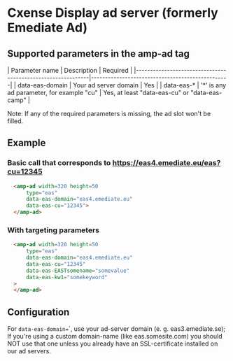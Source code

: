 <!---
Copyright 2017 The AMP HTML Authors. All Rights Reserved.

Licensed under the Apache License, Version 2.0 (the "License");
you may not use this file except in compliance with the License.
You may obtain a copy of the License at

      http://www.apache.org/licenses/LICENSE-2.0

Unless required by applicable law or agreed to in writing, software
distributed under the License is distributed on an "AS-IS" BASIS,
WITHOUT WARRANTIES OR CONDITIONS OF ANY KIND, either express or implied.
See the License for the specific language governing permissions and
limitations under the License.
-->

# Cxense Display ad server (formerly Emediate Ad)

## Supported parameters in the amp-ad tag

| Parameter name  | Description                               | Required                                        |
|-------------------------------------------------------------|-------------------------------------------------|
| data-eas-domain | Your ad server domain                     | Yes                                             |
| data-eas-*      | '*' is any ad parameter, for example "cu" | Yes, at least "data-eas-cu" or "data-eas-camp"  |

Note: If any of the required parameters is missing, the ad slot won't be filled.

## Example

### Basic call that corresponds to https://eas4.emediate.eu/eas?cu=12345

```html
  <amp-ad width=320 height=50
      type="eas"
      data-eas-domain="eas4.emediate.eu"
      data-eas-cu="12345">
  </amp-ad>
```

### With targeting parameters

```html
  <amp-ad width=320 height=50
      type="eas"
      data-eas-domain="eas4.emediate.eu"
      data-eas-cu="12345"
      data-eas-EASTsomename="somevalue"
      data-eas-kw1="somekeyword"
  >
  </amp-ad>
```

## Configuration

For `data-eas-domain=`<YourAdServerDomain>`, use your ad-server domain (e. g. eas3.emediate.se); If you're using a custom domain-name (like eas.somesite.com) you should NOT use that one unless you already have an SSL-certificate installed on our ad servers.
